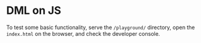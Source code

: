 # DML on JS


To test some basic functionality, serve the `/playground/` directory, open the `index.html` on the browser, and check the developer console.
